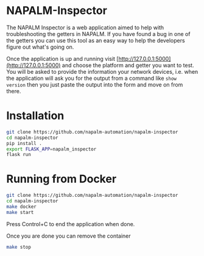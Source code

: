 NAPALM-Inspector
================

The NAPALM Inspector is a web application aimed to help with troubleshooting the getters in NAPALM. If you have found a bug in one of the getters you can use this tool as an easy way to help the developers figure out what's going on.

Once the application is up and running visit [http://127.0.0.1:5000](http://127.0.0.1:5000) and choose the platform and getter you want to test. You will be asked to provide the information your network devices, i.e. when the application will ask you for the output from a command like `show version` then you just paste the output into the form and move on from there.

Installation
============

```bash
git clone https://github.com/napalm-automation/napalm-inspector
cd napalm-inspector
pip install .
export FLASK_APP=napalm_inspector
flask run
```

Running from Docker
===================

```bash
git clone https://github.com/napalm-automation/napalm-inspector
cd napalm-inspector
make docker
make start
```

Press Control+C to end the application when done.

Once you are done you can remove the container

```bash
make stop
```